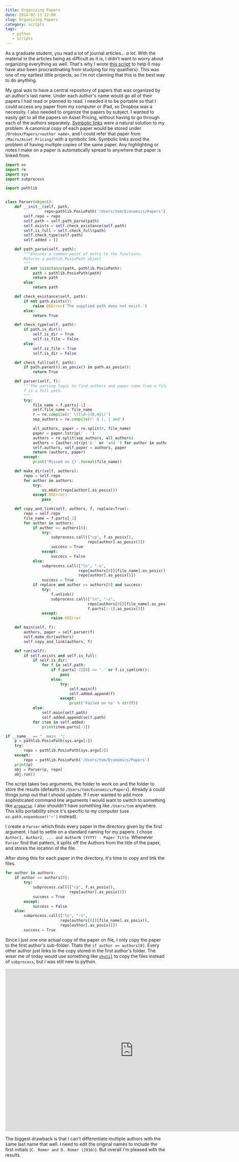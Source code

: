 ```yaml
---
title: Organizing Papers
date: 2014-02-13 12:00
slug: Organizing Papers
category: scripts
tags:
   - python
   - scripts
---
```


As a graduate student, you read a lot of journal articles... *a lot*.
With the material in the articles being as difficult as it is, I didn't want to worry about organizing everything as well.
That's why I wrote [this script](https://gist.github.com/TomAugspurger/8976751) to help (I may have also been procrastinating from studying for my qualifiers). This was one of my earliest little projects, so I'm not claiming that this is the best way to do anything.

My goal was to have a central repository of papers that was organized by an author's last name. Under each author's name would go all of their papers I had read or planned to read.
I needed it to be portable so that I could access any paper from my computer or iPad, so Dropbox was a necessity. I also needed to organize the papers by subject. I wanted to easily get to all the papers on Asset Pricing, without having to go through each of the authors separately.
[Symbolic links](http://en.wikipedia.org/wiki/Symbolic_link) were a natural solution to my problem.
A canonical copy of each paper would be stored under `/Drobox/Papers/<author name>`, and I could refer that paper from `/Macro/Asset Pricing/` with a symbolic link. Symbolic links avoid the problem of having multiple copies of the same paper. Any highlighting or notes I make on a paper is automatically spread to anywhere that paper is linked from.

```python
import os
import re
import sys
import subprocess

import pathlib


class Parser(object):
    def __init__(self, path,
                 repo=pathlib.PosixPath('/Users/tom/Economics/Papers')):
        self.repo = repo
        self.path = self.path_parse(path)
        self.exists = self.check_existance(self.path)
        self.is_full = self.check_full(path)
        self.check_type(self.path)
        self.added = []

    def path_parse(self, path):
        """Ensures a common point of entry to the functions.
        Returns a pathlib.PosixPath object
        """
        if not isinstance(path, pathlib.PosixPath):
            path = pathlib.PosixPath(path)
            return path
        else:
            return path

    def check_existance(self, path):
        if not path.exists():
            raise OSError('The supplied path does not exist.')
        else:
            return True

    def check_type(self, path):
        if path.is_dir():
            self.is_dir = True
            self.is_file = False
        else:
            self.is_file = True
            self.is_dir = False

    def check_full(self, path):
        if path.parent().as_posix() in path.as_posix():
            return True

    def parser(self, f):
        """The parsing logic to find authors and paper name from a file.
        f is a full path.
        """
        try:
            file_name = f.parts[-1]
            self.file_name = file_name
            r = re.compile(r' \([\d-]{0,4}\)')
            sep_authors = re.compile(r' & |, | and')

            all_authors, paper = re.split(r, file_name)
            paper = paper.lstrip(' - ')
            authors = re.split(sep_authors, all_authors)
            authors = [author.strip('& ' or 'and ') for author in authors]
            self.authors, self.paper = authors, paper
            return (authors, paper)
        except:
            print('Missed on {}'.format(file_name))

    def make_dir(self, authors):
        repo = self.repo
        for author in authors:
            try:
                os.mkdir(repo[author].as_posix())
            except OSError:
                pass

    def copy_and_link(self, authors, f, replace=True):
        repo = self.repo
        file_name = f.parts[-1]
        for author in authors:
            if author == authors[0]:
                try:
                    subprocess.call(["cp", f.as_posix(),
                                    repo[author].as_posix()])
                    success = True
                except:
                    success = False
            else:
                subprocess.call(["ln", "-s",
                                repo[authors[0]][file_name].as_posix(),
                                repo[author].as_posix()])
                success = True
            if replace and author == authors[0] and success:
                try:
                    f.unlink()
                    subprocess.call(["ln", "-s",
                                    repo[authors[0]][file_name].as_posix(),
                                    f.parts[:-1].as_posix()])
                except:
                    raise OSError

    def main(self, f):
        authors, paper = self.parser(f)
        self.make_dir(authors)
        self.copy_and_link(authors, f)

    def run(self):
        if self.exists and self.is_full:
            if self.is_dir:
                for f in self.path:
                    if f.parts[-1][0] == '.' or f.is_symlink():
                        pass
                    else:
                        try:
                            self.main(f)
                            self.added.append(f)
                        except:
                            print('Failed on %s' % str(f))
            else:
                self.main(self.path)
                self.added.append(self.path)
            for item in self.added:
                print(item.parts[-1])

if __name__ == "__main__":
    p = pathlib.PosixPath(sys.argv[1])
    try:
        repo = pathlib.PosixPath(sys.argv[2])
    except:
        repo = pathlib.PosixPath('/Users/tom/Economics/Papers')
    print(p)
    obj = Parser(p, repo)
    obj.run()

```

The script takes two arguments, the folder to work on and the folder to store the results (defaults to `/Users/tom/Economics/Papers`). Already a could things jump out that I should update. If I ever wanted to add more sophisticated command line arguments I would want to switch to something like [`argparse`](http://docs.python.org/dev/library/argparse.html). I also shouldn't have something like `/Users/tom` anywhere. This kills portability since it's specific to my computer (use `os.path.expanduser('~')` instead).

I create a `Parser` which finds every paper in the directory given by the first argument. I had to settle on a standard naming for my papers. I chose `Author1, Author2, ... and AuthorN (YYYY) - Paper Title`. Whenever `Parser` find that pattern, it splits off the Authors from the title of the paper, and stores the location of the file.

After doing this for each paper in the directory, it's time to copy and link the files.

```python
for author in authors:
    if author == authors[0]:
        try:
            subprocess.call(["cp", f.as_posix(),
                            repo[author].as_posix()])
            success = True
        except:
            success = False
    else:
        subprocess.call(["ln", "-s",
                        repo[authors[0]][file_name].as_posix(),
                        repo[author].as_posix()])
        success = True
```

Since I just one one actual copy of the paper on file, I only copy the paper to the first author's sub-folder. Thats the `if author == authors[0]`. Every other author just links to the copy stored in the first author's folder. The wiser me of today would use something like [`shutil`](http://docs.python.org/2/library/shutil.html) to copy the files instead of `subprocess`, but I was still new to python.

<iframe src="https://www.flickr.com/photos/81581328@N02/12501636805/player/3eb021f38a" height="509" width="800"  frameborder="0" allowfullscreen webkitallowfullscreen mozallowfullscreen oallowfullscreen msallowfullscreen></iframe>

The biggest drawback is that I can't differentiate multiple authors with the same last name that well. I need to edit the original names to include the first initials (`C. Romer and D. Romer (2010)`). But overall I'm pleased with the results.
